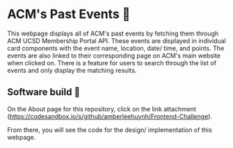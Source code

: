 # ACM's Past Events 📆
This webpage displays all of ACM's past events by fetching them through ACM UCSD Membership Portal API. These events are displayed in individual card components with the event name, location, date/ time, and points. The events are also linked to their corresponding page on ACM's main website when clicked on. There is a feature for users to search through the list of events and only display the matching results. 

## Software build :pushpin:
On the About page for this repository, click on the link attachment (https://codesandbox.io/s/github/amberleehuynh/Frontend-Challenge).
<p>From there, you will see the code for the design/ implementation of this webpage.<p>
